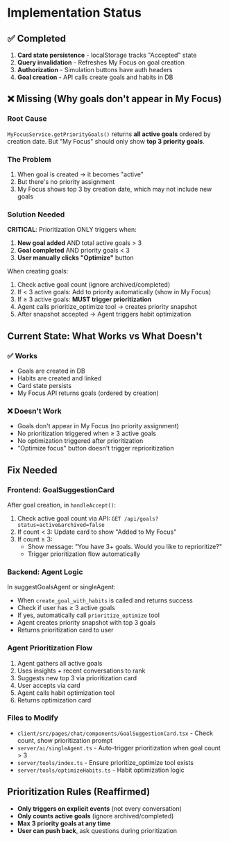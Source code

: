 # Implementation Status

## ✅ Completed
1. **Card state persistence** - localStorage tracks "Accepted" state
2. **Query invalidation** - Refreshes My Focus on goal creation
3. **Authorization** - Simulation buttons have auth headers
4. **Goal creation** - API calls create goals and habits in DB

## ❌ Missing (Why goals don't appear in My Focus)

### Root Cause
`MyFocusService.getPriorityGoals()` returns **all active goals** ordered by creation date. 
But "My Focus" should only show **top 3 priority goals**.

### The Problem
1. When goal is created → it becomes "active" 
2. But there's no priority assignment
3. My Focus shows top 3 by creation date, which may not include new goals

### Solution Needed
**CRITICAL**: Prioritization ONLY triggers when:
1. **New goal added** AND total active goals > 3
2. **Goal completed** AND priority goals < 3  
3. **User manually clicks "Optimize"** button

When creating goals:
1. Check active goal count (ignore archived/completed)
2. If < 3 active goals: Add to priority automatically (show in My Focus)
3. If ≥ 3 active goals: **MUST trigger prioritization**
4. Agent calls prioritize_optimize tool → creates priority snapshot
5. After snapshot accepted → Agent triggers habit optimization

## Current State: What Works vs What Doesn't

### ✅ Works
- Goals are created in DB
- Habits are created and linked
- Card state persists
- My Focus API returns goals (ordered by creation)

### ❌ Doesn't Work  
- Goals don't appear in My Focus (no priority assignment)
- No prioritization triggered when ≥ 3 active goals
- No optimization triggered after prioritization
- "Optimize focus" button doesn't trigger reprioritization

## Fix Needed

### Frontend: GoalSuggestionCard
After goal creation, in `handleAccept()`:
1. Check active goal count via API: `GET /api/goals?status=active&archived=false`
2. If count < 3: Update card to show "Added to My Focus"
3. If count ≥ 3: 
   - Show message: "You have 3+ goals. Would you like to reprioritize?"
   - Trigger prioritization flow automatically

### Backend: Agent Logic
In suggestGoalsAgent or singleAgent:
- When `create_goal_with_habits` is called and returns success
- Check if user has ≥ 3 active goals
- If yes, automatically call `prioritize_optimize` tool
- Agent creates priority snapshot with top 3 goals
- Returns prioritization card to user

### Agent Prioritization Flow
1. Agent gathers all active goals
2. Uses insights + recent conversations to rank
3. Suggests new top 3 via prioritization card
4. User accepts via card
5. Agent calls habit optimization tool
6. Returns optimization card

### Files to Modify
- `client/src/pages/chat/components/GoalSuggestionCard.tsx` - Check count, show prioritization prompt
- `server/ai/singleAgent.ts` - Auto-trigger prioritization when goal count > 3
- `server/tools/index.ts` - Ensure prioritize_optimize tool exists
- `server/tools/optimizeHabits.ts` - Habit optimization logic

## Prioritization Rules (Reaffirmed)
- **Only triggers on explicit events** (not every conversation)
- **Only counts active goals** (ignore archived/completed)
- **Max 3 priority goals at any time**
- **User can push back**, ask questions during prioritization
